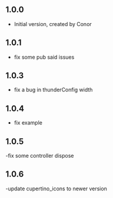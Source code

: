 ## 1.0.0

- Initial version, created by Conor

## 1.0.1

- fix some pub said issues

## 1.0.3

- fix a bug in thunderConfig width

## 1.0.4

- fix example

## 1.0.5

-fix some controller dispose

## 1.0.6

-update cupertino_icons to newer version